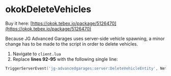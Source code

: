 # okokDeleteVehicles

Buy it here: [https://okok.tebex.io/package/5126470](https://okok.tebex.io/package/5126470)

Because JG Advanced Garages uses server-side vehicle spawning, a minor change has to be made to the script in order to delete vehicles.

1. Navigate to `client.lua`&#x20;
2. Replace **lines 92-95** with the following single line:

```lua
TriggerServerEvent('jg-advancedgarages:server:DeleteVehicleEntity', NetworkGetNetworkIdFromEntity(vehicle))
```
